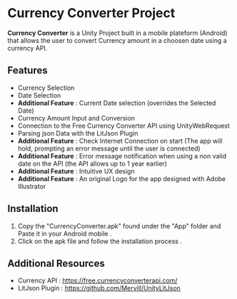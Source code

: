 
# Currency Converter Project
**Currency Converter** is a Unity Project built in a mobile plateform (Android) that allows the user to convert Currency amount in a choosen date using a currency API.

## Features
* Currency Selection
* Date Selection
* **Additional Feature** : Current Date selection (overrides the Selected Date)
* Currency Amount Input and Conversion
* Connection to the Free Currency Converter API using UnityWebRequest
* Parsing json Data with the LitJson Plugin
* **Additional Feature** : Check Internet Connection on start (The app will hold, prompting an error message until the user is connected)
* **Additional Feature** : Error message notification when using a non valid date on the API (the API allows up to 1 year earlier)
* **Additional Feature** : Intuitive UX design
* **Additional Feature** : An original Logo for the app designed with Adobe Illustrator

## Installation
1. Copy the "CurrencyConverter.apk" found under the "App" folder and Paste it in your Android mobile .
2. Click on the apk file and follow the installation process . 
## Additional Resources
* Currency API : https://free.currencyconverterapi.com/
* LitJson Plugin : https://github.com/Mervill/UnityLitJson

